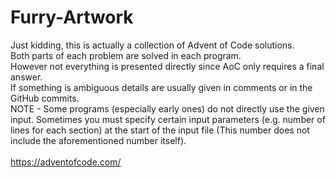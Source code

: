 # Furry-Artwork
Just kidding, this is actually a collection of Advent of Code solutions.<br/>
Both parts of each problem are solved in each program.<br/>
However not everything is presented directly since AoC only requires a final answer.<br/>
If something is ambiguous details are usually given in comments or in the GitHub commits.<br/>
NOTE - Some programs (especially early ones) do not directly use the given input. Sometimes you must specify certain input parameters (e.g. number of lines for each section) at the start of the input file (This number does not include the aforementioned number itself).<br/>
<br/>
https://adventofcode.com/
